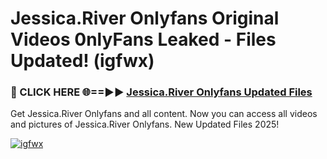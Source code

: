 # Jessica.River Onlyfans Original Videos 0nlyFans Leaked - Files Updated! (igfwx)

<h3>🔴 CLICK HERE 🌐==►► <a href="https://tinyurl.com/ehrbuxhb" rel="nofollow">Jessica.River Onlyfans Updated Files</a></h3>

Get Jessica.River Onlyfans and all content. Now you can access all videos and pictures of Jessica.River Onlyfans. New Updated Files 2025!

[![igfwx](https://i.imgur.com/lVYEuWS.gif)](https://tinyurl.com/ehrbuxhb)
